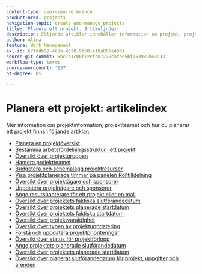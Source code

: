 ```yaml
---
content-type: overview;reference
product-area: projects
navigation-topic: create-and-manage-projects
title: 'Planera ett projekt: Artikelindex'
description: Följande artiklar innehåller information om projekt, projektteamet och hur du planerar ett projekt.
author: Alina
feature: Work Management
exl-id: 67fddb92-4b8a-4628-9b50-a10a806e49d1
source-git-commit: 5bc7a1c00b72cfc07270cafee5bf753989b48d33
workflow-type: tm+mt
source-wordcount: '157'
ht-degree: 0%

---
```


# Planera ett projekt: artikelindex

<!-- Audited: 4/2025 -->

Mer information om projektinformation, projektteamet och hur du planerar ett projekt finns i följande artiklar:

* [Planera en projektöversikt](../../../manage-work/projects/planning-a-project/plan-project.md)
* [Bestämma arbetsfördelningsstruktur i ett projekt](../../../manage-work/projects/planning-a-project/determine-project-work-breakdown-structure.md)
* [Översikt över projektgruppen](../../../manage-work/projects/planning-a-project/project-team-overview.md)
* [Hantera projektteamet](../../../manage-work/projects/planning-a-project/manage-project-team.md)
* [Budgetera och schemalägg projektresurser](../../../manage-work/projects/planning-a-project/budget-and-schedule-project-resources.md)
* [Visa projektplanerade timmar på panelen Rolltilldelning](../../../manage-work/projects/planning-a-project/view-planed-hours-in-role-allocation-panel.md)
* [Översikt över projektägare och sponsorer](../../../manage-work/projects/planning-a-project/project-owners-and-sponsors.md)
* [Uppdatera projektägare och sponsorer](../../../manage-work/projects/planning-a-project/update-project-owners-and-sponsors.md)
* [Ange resurshanterare för ett projekt eller en mall](../../../manage-work/projects/planning-a-project/designate-resource-managers-for-projects-and-templates.md)
* [Översikt över projektets faktiska slutförandedatum](../../../manage-work/projects/planning-a-project/project-actual-completion-date.md)
* [Översikt över projektets planerade startdatum](../../../manage-work/projects/planning-a-project/project-planned-start-date.md)
* [Översikt över projektets faktiska startdatum](../../../manage-work/projects/planning-a-project/project-actual-start-date.md)
* [Översikt över projektvaraktighet](../../../manage-work/projects/planning-a-project/project-duration.md)
* [Översikt över typen av projektuppdatering](../../../manage-work/projects/planning-a-project/project-update-type-overview.md)
* [Förstå och uppdatera projektprioriteringar](../../../manage-work/projects/planning-a-project/project-priority.md)
* [Översikt över status för projektförlopp](../../../manage-work/projects/planning-a-project/project-progress-status.md)
* [Ange projektets planerade slutförandedatum](../../../manage-work/projects/planning-a-project/project-planned-completion-date.md)
* [Översikt över projektets planerade startdatum](../../../manage-work/projects/planning-a-project/project-projected-start-date.md)
* [Översikt över planerat slutförandedatum för projekt, uppgifter och ärenden](../../../manage-work/projects/planning-a-project/project-projected-completion-date.md)
